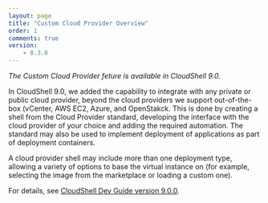 ```yaml
---
layout: page
title: "Custom Cloud Provider Overview"
order: 1
comments: true
version:
    - 8.3.0
---
```


_The Custom Cloud Provider feture is available in CloudShell 9.0._

In CloudShell 9.0, we added the capability to integrate with any private or public cloud provider, beyond the cloud providers we support out-of-the-box (vCenter, AWS EC2, Azure, and OpenStakck. This is done by creating a shell from the Cloud Provider standard, developing the interface with the cloud provider of your choice and adding the required automation. The standard may also be used to implement deployment of applications as part of deployment containers.

A cloud provider shell may include more than one deployment type, allowing a variety of options to base the virtual instance on (for example, selecting the image from the marketplace or loading a custom one).

For details, see <a href="{{site.baseurl}}/cloudproviders/9.0.0/getting-started-with-cloud-providers.html">CloudShell Dev Guide version 9.0.0</a>.
